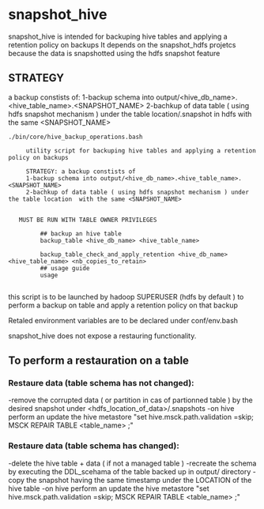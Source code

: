 # snapshot_hive
snapshot_hive is intended for backuping hive tables and applying a retention policy on backups
It depends on the snapshot_hdfs projetcs because the data is snapshotted
using the hdfs snapshot feature

## STRATEGY
a backup constists of:
     1-backup schema into output/<hive_db_name>.<hive_table_name>.<SNAPSHOT_NAME>
     2-bachkup of data table ( using hdfs snapshot mechanism ) under the table location/.snapshot in hdfs  with the same <SNAPSHOT_NAME>

```
./bin/core/hive_backup_operations.bash

     utility script for backuping hive tables and applying a retention policy on backups

     STRATEGY: a backup constists of
     1-backup schema into output/<hive_db_name>.<hive_table_name>.<SNAPSHOT_NAME>
     2-bachkup of data table ( using hdfs snapshot mechanism ) under the table location  with the same <SNAPSHOT_NAME>


   MUST BE RUN WITH TABLE OWNER PRIVILEGES

         ## backup an hive table
         backup_table <hive_db_name> <hive_table_name>

         backup_table_check_and_apply_retention <hive_db_name> <hive_table_name> <nb_copies_to_retain>
         ## usage guide
         usage


```

this script is to be launched by hadoop SUPERUSER (hdfs by default ) to perform
a backup on table and apply a retention policy on that backup


Retaled environment variables are to be declared under conf/env.bash


snapshot_hive does not expose a restauring functionality.

## To perform a restauration on a table

### Restaure data (table schema has not changed):
-remove the corrupted data ( or partition in cas of partionned table ) by the desired snapshot under <hdfs_location_of_data>/.snapshots
-on hive  perform an update the hive metastore
  "set hive.msck.path.validation =skip;  MSCK REPAIR TABLE <table_name> ;"

### Restaure data (table schema has changed):
-delete the hive table + data ( if not a managed table )
-recreate the schema by executing the DDL_scehama of the table backed
up in output/ directory
-copy the snapshot having the same timestamp under the LOCATION of the hive table 
-on hive  perform an update the hive metastore
  "set hive.msck.path.validation =skip;  MSCK REPAIR TABLE <table_name> ;"
